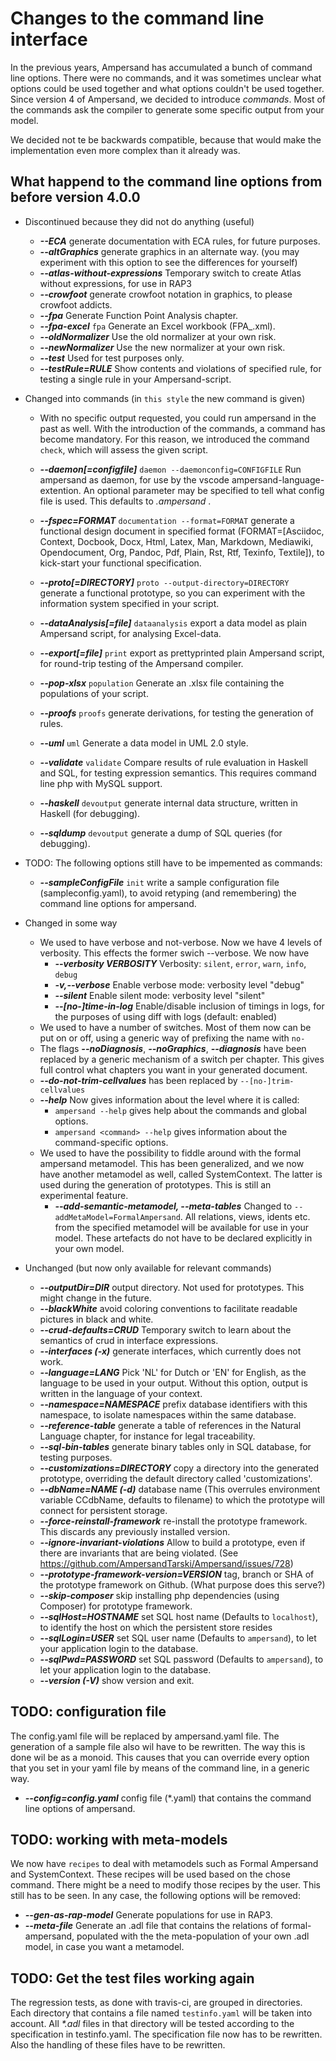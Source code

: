 # Changes to the command line interface

In the previous years, Ampersand has accumulated a bunch of command line options.
There were no commands, and it was sometimes unclear what options could be used
together and what options couldn't be used together. Since version 4 of Ampersand,
we decided to introduce _commands_. Most of the commands ask the compiler to
generate some specific output from your model.

We decided not te be backwards compatible, because that would make the implementation
even more complex than it already was.

## What happend to the command line options from before version 4.0.0

* Discontinued because they did not do anything (useful)

  * ***--ECA***
          generate documentation with ECA rules, for future purposes.
  * ***--altGraphics***
          generate graphics in an alternate way. (you may experiment with
          this option to see the differences for yourself)
  * ***--atlas-without-expressions***
          Temporary switch to create Atlas without expressions, for use in
          RAP3
  * ***--crowfoot***
          generate crowfoot notation in graphics, to please crowfoot
          addicts.
  * ***--fpa***
          Generate Function Point Analysis chapter.
  * ***--fpa-excel*** `fpa`
          Generate an Excel workbook (FPA_<filename>.xml).
  * ***--oldNormalizer***
          Use the old normalizer at your own risk.
  * ***--newNormalizer***
          Use the new normalizer at your own risk.
  * ***--test***
          Used for test purposes only.
  * ***--testRule=RULE***
          Show contents and violations of specified rule, for testing a
          single rule in your Ampersand-script.

* Changed into commands (in `this style` the new command is given)
  * With no specific output requested, you could run ampersand in the past as well.
          With the introduction of the commands, a command has become mandatory.
          For this reason, we introduced the command `check`, which will
          assess the given script.
  * ***--daemon[=configfile]*** `daemon --daemonconfig=CONFIGFILE`
          Run ampersand as daemon, for use by the vscode
          ampersand-language-extention. An optional parameter may be
          specified to tell what config file is used. This defaults to
          _.ampersand_ .
  * ***--fspec=FORMAT*** `documentation --format=FORMAT`
          generate a functional design document in specified format
          (FORMAT=[Asciidoc, Context, Docbook, Docx, Html, Latex, Man,
          Markdown, Mediawiki, Opendocument, Org, Pandoc, Pdf, Plain, Rst,
          Rtf, Texinfo, Textile]), to kick-start your functional
          specification.
  * ***--proto[=DIRECTORY]*** `proto --output-directory=DIRECTORY`
          generate a functional prototype, so you can experiment with the
          information system specified in your script.
  * ***--dataAnalysis[=file]*** `dataanalysis`
          export a data model as plain Ampersand script, for analysing
          Excel-data.

  * ***--export[=file]*** `print`
          export as prettyprinted plain Ampersand script, for round-trip testing of the
          Ampersand compiler.
  * ***--pop-xlsx*** `population`
          Generate an .xlsx file containing the populations of your script.
  * ***--proofs*** `proofs`
          generate derivations, for testing the generation of rules.
  * ***--uml*** `uml`
          Generate a data model in UML 2.0 style.
  * ***--validate*** `validate`
          Compare results of rule evaluation in Haskell and SQL, for
          testing expression semantics. This requires command line php with
          MySQL support.
  * ***--haskell*** `devoutput`
          generate internal data structure, written in Haskell (for
          debugging).
  * ***--sqldump*** `devoutput`
          generate a dump of SQL queries (for debugging).
* TODO: The following options still have to be impemented as commands:
  * ***--sampleConfigFile*** `init`
          write a sample configuration file (sampleconfig.yaml), to avoid
          retyping (and remembering) the command line options for
          ampersand.

* Changed in some way

  * We used to have verbose and not-verbose. Now we have 4 levels of verbosity. This effects the former swich --verbose. We now have
    * ***--verbosity VERBOSITY***    Verbosity: `silent`, `error`, `warn`, `info`, `debug`
    * ***-v,--verbose***             Enable verbose mode: verbosity level "debug"
    * ***--silent***                 Enable silent mode: verbosity level "silent"
    * ***--[no-]time-in-log***       Enable/disable inclusion of timings in logs, for the purposes of using diff with logs (default: enabled)
  * We used to have a number of switches. Most of them now can be put on or off, using a generic way of prefixing the name with `no-`
  * The flags ***--noDiagnosis***, ***--noGraphics***, ***--diagnosis*** have been replaced by a generic mechanism of a switch per chapter. This gives full control what chapters you want in your generated document.
  * ***--do-not-trim-cellvalues*** has been replaced by `--[no-]trim-cellvalues`
  * ***--help*** Now gives information about the level where it is called:
    * `ampersand --help` gives help about the commands and global options.
    * `ampersand <command> --help` gives information about the command-specific options.
  * We used to have the possibility to fiddle around with the formal ampersand metamodel. This
    has been generalized, and we now have another metamodel as well, called SystemContext. The
    latter is used during the generation of prototypes. This is still an experimental feature.
    * ***--add-semantic-metamodel, --meta-tables*** Changed to `--addMetaModel=FormalAmpersand`.
          All relations, views, idents etc. from the specified metamodel will be
          available for use in your model. These artefacts do not have to
          be declared explicitly in your own model.

* Unchanged (but now only available for relevant commands)
  * ***--outputDir=DIR***
          output directory. Not used for prototypes. This might change in the future.
  * ***--blackWhite***
          avoid coloring conventions to facilitate readable pictures in
          black and white.
  * ***--crud-defaults=CRUD***
          Temporary switch to learn about the semantics of crud in
          interface expressions.
  * ***--interfaces (-x)***
          generate interfaces, which currently does not work.
  * ***--language=LANG***
          Pick 'NL' for Dutch or 'EN' for English, as the language to be
          used in your output. Without this option, output is written in
          the language of your context.
  * ***--namespace=NAMESPACE***
          prefix database identifiers with this namespace, to isolate
          namespaces within the same database.
  * ***--reference-table***
          generate a table of references in the Natural Language chapter,
          for instance for legal traceability.
  * ***--sql-bin-tables***
          generate binary tables only in SQL database, for testing
          purposes.
  * ***--customizations=DIRECTORY***
          copy a directory into the generated prototype, overriding the
          default directory called 'customizations'.
  * ***--dbName=NAME (-d)***
          database name (This overrules environment variable CCdbName,
          defaults to filename) to which the prototype will connect for
          persistent storage.
  * ***--force-reinstall-framework***
          re-install the prototype framework. This discards any previously
          installed version.
  * ***--ignore-invariant-violations***
          Allow to build a prototype, even if there are invariants that are
          being violated. (See
          https://github.com/AmpersandTarski/Ampersand/issues/728)
  * ***--prototype-framework-version=VERSION***
          tag, branch or SHA of the prototype framework on Github. (What
          purpose does this serve?)
  * ***--skip-composer***
          skip installing php dependencies (using Composer) for prototype
          framework.
  * ***--sqlHost=HOSTNAME***
          set SQL host name (Defaults to `localhost`), to identify the host
          on which the persistent store resides
  * ***--sqlLogin=USER***
          set SQL user name (Defaults to `ampersand`), to let your
          application login to the database.
  * ***--sqlPwd=PASSWORD***
          set SQL password (Defaults to `ampersand`), to let your
          application login to the database.
  * ***--version (-V)***
          show version and exit.
  
## TODO: configuration file

The config.yaml file will be replaced by ampersand.yaml file. The generation of a sample file also wil have to be rewritten. The way this is done wil be as a monoid. This causes that you can override every option that you set in your yaml file by means of the command line, in a generic way.

* ***--config=config.yaml***
          config file (*.yaml) that contains the command line options of
          ampersand.

## TODO: working with meta-models

We now have `recipes` to deal with metamodels such as Formal Ampersand and SystemContext. These recipes will be used based on the chose command. There might be a need to modify those recipes by the user. This still has to be seen. In any case, the following options will be removed:

* ***--gen-as-rap-model***
          Generate populations for use in RAP3.
* ***--meta-file***
          Generate an .adl file that contains the relations of
          formal-ampersand, populated with the the meta-population of your
          own .adl model, in case you want a metamodel.

## TODO: Get the test files working again

The regression tests, as done with travis-ci, are grouped in directories. Each directory
that contains a file named `testinfo.yaml` will be taken into account. All _*.adl_ files in that directory
will be tested according to the specification in testinfo.yaml.
The specification file now has to be rewritten. Also the handling of these files have to be rewritten.

